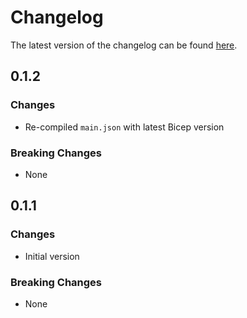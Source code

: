 # Changelog

The latest version of the changelog can be found [here](https://github.com/Azure/bicep-registry-modules/blob/main/avm/ptn/azd/monitoring/CHANGELOG.md).

## 0.1.2

### Changes

- Re-compiled `main.json` with latest Bicep version

### Breaking Changes

- None

## 0.1.1

### Changes

- Initial version

### Breaking Changes

- None
